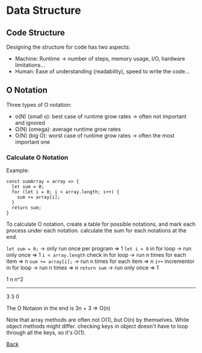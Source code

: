 # Data Structure

## Code Structure
Designing the structure for code has two aspects:
- Machine: Runtime -> number of steps, memory usage, I/O, hardware limitations...
- Human: Ease of understanding (readability), speed to write the code...

## O Notation
Three types of O notation:
- o(N) (small o): best case of runtime grow rates -> often not important and ignored
- Ω(N) (omega): average runtime grow rates
- O(N) (big O): worst case of runtime grow rates -> often the most important one

### Calculate O Notation
Example:
```
const sumArray = array => {
  let sum = 0;
  for (let i = 0; i < array.length; i++) {
    sum += array[i];
  }
  return sum;
}
```
To calculate O notation, create a table for possible notations, and mark each process under each notation. calculate the sum for each notations at the end.

`let sum = 0;`                        -> only run once per program => 1
`let i = 0` in for loop               -> run only once             => 1
`i < array.length` check in for loop  -> run n times for each item => n
`sum += array[i];`                    -> run n times for each item => n
`i++` incrementor in for loop         -> run n times               => n
`return sum`                          -> run only once             => 1

1       n       n^2
_       _       ___
3       3       0

The O Notaion in the end is 3n + 3 => O(n)

Note that array methods are often not O(1), but O(n) by themselves.
While object methods might differ. checking keys in object doesn't have to loop through all the keys, so it's O(1).

[Back](../../README.md)
